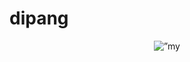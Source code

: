 # dipang
<p align= "center">
<img width=”200" height=”200" src=”https://github.com/user-attachments/assets/710783f2-82de-402d-b3fb-06aff8858001" alt=”my banner”>
